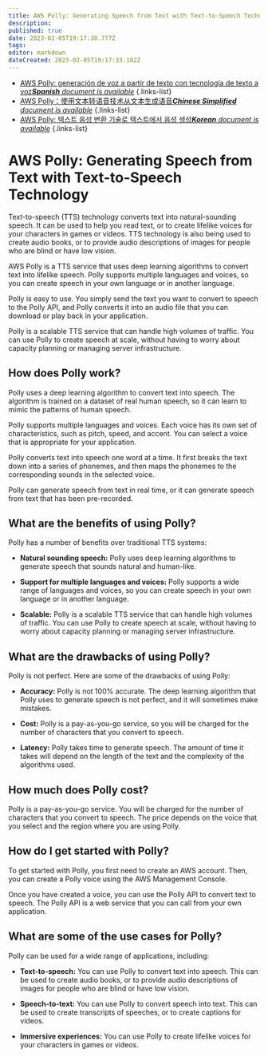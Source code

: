 ```yaml
---
title: AWS Polly: Generating Speech from Text with Text-to-Speech Technology
description: 
published: true
date: 2023-02-05T19:17:38.777Z
tags: 
editor: markdown
dateCreated: 2023-02-05T19:17:33.182Z
---
```


- [AWS Polly: generación de voz a partir de texto con tecnología de texto a voz***Spanish** document is available*](/es/Knowledge-base/Cloud/aws-polly-generating-speech-from-text-with-text-to-speech-technology)
{.links-list}
- [AWS Polly：使用文本转语音技术从文本生成语音***Chinese Simplified** document is available*](/zh/Knowledge-base/Cloud/aws-polly-generating-speech-from-text-with-text-to-speech-technology)
{.links-list}
- [AWS Polly: 텍스트 음성 변환 기술로 텍스트에서 음성 생성***Korean** document is available*](/ko/Knowledge-base/Cloud/aws-polly-generating-speech-from-text-with-text-to-speech-technology)
{.links-list}


# AWS Polly: Generating Speech from Text with Text-to-Speech Technology

Text-to-speech (TTS) technology converts text into natural-sounding speech. It can be used to help you read text, or to create lifelike voices for your characters in games or videos. TTS technology is also being used to create audio books, or to provide audio descriptions of images for people who are blind or have low vision.

AWS Polly is a TTS service that uses deep learning algorithms to convert text into lifelike speech. Polly supports multiple languages and voices, so you can create speech in your own language or in another language.

Polly is easy to use. You simply send the text you want to convert to speech to the Polly API, and Polly converts it into an audio file that you can download or play back in your application.

Polly is a scalable TTS service that can handle high volumes of traffic. You can use Polly to create speech at scale, without having to worry about capacity planning or managing server infrastructure.

## How does Polly work?

Polly uses a deep learning algorithm to convert text into speech. The algorithm is trained on a dataset of real human speech, so it can learn to mimic the patterns of human speech.

Polly supports multiple languages and voices. Each voice has its own set of characteristics, such as pitch, speed, and accent. You can select a voice that is appropriate for your application.

Polly converts text into speech one word at a time. It first breaks the text down into a series of phonemes, and then maps the phonemes to the corresponding sounds in the selected voice.

Polly can generate speech from text in real time, or it can generate speech from text that has been pre-recorded.

## What are the benefits of using Polly?

Polly has a number of benefits over traditional TTS systems:

- **Natural sounding speech:** Polly uses deep learning algorithms to generate speech that sounds natural and human-like.

- **Support for multiple languages and voices:** Polly supports a wide range of languages and voices, so you can create speech in your own language or in another language.

- **Scalable:** Polly is a scalable TTS service that can handle high volumes of traffic. You can use Polly to create speech at scale, without having to worry about capacity planning or managing server infrastructure.

## What are the drawbacks of using Polly?

Polly is not perfect. Here are some of the drawbacks of using Polly:

- **Accuracy:** Polly is not 100% accurate. The deep learning algorithm that Polly uses to generate speech is not perfect, and it will sometimes make mistakes.

- **Cost:** Polly is a pay-as-you-go service, so you will be charged for the number of characters that you convert to speech.

- **Latency:** Polly takes time to generate speech. The amount of time it takes will depend on the length of the text and the complexity of the algorithms used.

## How much does Polly cost?

Polly is a pay-as-you-go service. You will be charged for the number of characters that you convert to speech. The price depends on the voice that you select and the region where you are using Polly.

## How do I get started with Polly?

To get started with Polly, you first need to create an AWS account. Then, you can create a Polly voice using the AWS Management Console.

Once you have created a voice, you can use the Polly API to convert text to speech. The Polly API is a web service that you can call from your own application.

## What are some of the use cases for Polly?

Polly can be used for a wide range of applications, including:

- **Text-to-speech:** You can use Polly to convert text into speech. This can be used to create audio books, or to provide audio descriptions of images for people who are blind or have low vision.

- **Speech-to-text:** You can use Polly to convert speech into text. This can be used to create transcripts of speeches, or to create captions for videos.

- **Immersive experiences:** You can use Polly to create lifelike voices for your characters in games or videos.